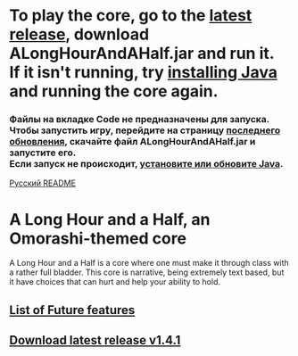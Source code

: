# **To play the core, go to the [latest release](https://github.com/javabird25/long-hour-and-a-half/releases/tag/v1.4.1), download ALongHourAndAHalf.jar and run it.<br>If it isn't running, try [installing Java](https://java.com) and running the core again.**
### **Файлы на вкладке Code не предназначены для запуска. Чтобы запустить игру, перейдите на страницу [последнего обновления](https://github.com/javabird25/long-hour-and-a-half/releases/tag/v1.3_rus), скачайте файл ALongHourAndAHalf.jar и запустите его.<br>Если запуск не происходит, [установите или обновите Java](https://java.com/).**
[Русский README](https://github.com/javabird25/long-hour-and-a-half/blob/master-rus/README.md)

# A Long Hour and a Half, an Omorashi-themed core  
A Long Hour and a Half is a core where one must make it through class with a rather full bladder. This core is narrative, being extremely text based, but it have choices that can hurt and help your ability to hold.

## [List of Future features](https://github.com/javabird25/long-hour-and-a-half/projects/2)

## [Download latest release v1.4.1](https://github.com/javabird25/long-hour-and-a-half/releases/tag/v1.4.1)
